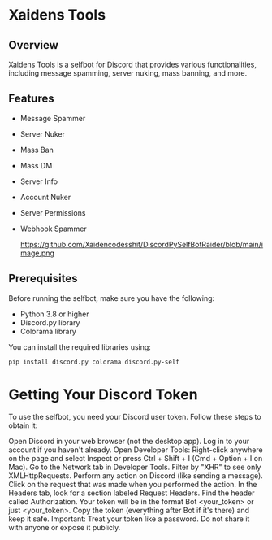 # Xaidens Tools

## Overview

Xaidens Tools is a selfbot for Discord that provides various functionalities, including message spamming, server nuking, mass banning, and more.

## Features

- Message Spammer
- Server Nuker
- Mass Ban
- Mass DM
- Server Info
- Account Nuker
- Server Permissions
- Webhook Spammer

  https://github.com/Xaidencodesshit/DiscordPySelfBotRaider/blob/main/image.png

## Prerequisites

Before running the selfbot, make sure you have the following:

- Python 3.8 or higher
- Discord.py library
- Colorama library

You can install the required libraries using:

```bash
pip install discord.py colorama discord.py-self
```


# Getting Your Discord Token
To use the selfbot, you need your Discord user token. Follow these steps to obtain it:

Open Discord in your web browser (not the desktop app).
Log in to your account if you haven't already.
Open Developer Tools:
Right-click anywhere on the page and select Inspect or press Ctrl + Shift + I (Cmd + Option + I on Mac).
Go to the Network tab in Developer Tools.
Filter by "XHR" to see only XMLHttpRequests.
Perform any action on Discord (like sending a message).
Click on the request that was made when you performed the action.
In the Headers tab, look for a section labeled Request Headers.
Find the header called Authorization. Your token will be in the format Bot <your_token> or just <your_token>.
Copy the token (everything after Bot if it's there) and keep it safe.
Important: Treat your token like a password. Do not share it with anyone or expose it publicly.
